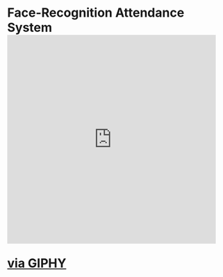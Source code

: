 <h1>Face-Recognition Attendance System<iframe src="https://giphy.com/embed/IsKFVXvVxyeN1aXfgj" width="480" height="480" frameBorder="0" class="giphy-embed" allowFullScreen></iframe><p><a href="https://giphy.com/gifs/security-zkteco-solutions-IsKFVXvVxyeN1aXfgj">via GIPHY</a></p></h1>
